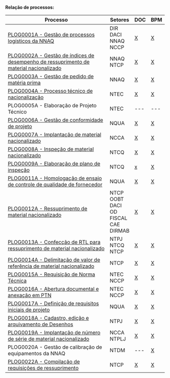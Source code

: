 **Relação de processos:**

| Processo | Setores | DOC | BPM |
| ---      | ---     | --- | --- |
| [PLOG0001A - Gestão de processos logísticos da NNAQ](PLOG0001A.pdf) | DIR <br> DACI <br> NNAQ <br> NCCP | [X](PLOG0001A.docx) | [X](PLOG0001A.bpm) |
| [PLOG0002A - Gestão de índices de desempenho de ressuprimento de material nacionalizado](PLOG0002A.pdf) | NNAQ <br> NTCP | [X](PLOG0002A.docx) | [X](PLOG0002A.bpm) |
| [PLOG0003A - Gestão de pedido de matéria prima](PLOG0003A.pdf) | NNAQ     | [X](PLOG0003A.docx) | [X](PLOG0003A.bpm) |
| [PLOG0004A - Processo técnico de nacionalização](PLOG0004A.pdf) | NTEC | [X](PLOG0004A.docx) | [X](PLOG0004A.bpm) |
| PLOG0005A - Elaboração de Projeto Técnico | NTEC | --- | --- |
| [PLOG0006A - Gestão de conformidade de projeto](PLOG0006A.pdf) | NQUA | [X](PLOG0006A.docx) | [X](PLOG0006A.bpm) |
| [PLOG0007A - Implantação de material nacionalizado](PLOG0007A.pdf) | NCCA | [X](PLOG00007A.docx) | [X](PLOG0007.bpm) |
| [PLOG0008A - Inspeção de material nacionalizado](PLOG0008A.pdf) | NTCQ | [X](PLOG0008A.docx) | [X](PLOG0008A.bpm) |
| [PLOG0009A - Elaboração de plano de inspeção](PLOG0009A.pdf) | NTCQ | [x](PLOG0009A.docx) | [X](PLOG0009A.bpm) |
| [PLOG0011A - Homologação de ensaio de controle de qualidade de fornecedor](PLOG0011A.pdf) | NQUA | [X](PLOG0011A.docx) | [X](PLOG0011A.bpm) |
| [PLOG0012A - Ressuprimento de material nacionalizado](PLOG0012A.pdf) | NTCP <br> OOBT <br> DACI <br> OD <br> FISCAL <br> CAE <br> DIRMAB | [X](PLOG0012A.docx) | [X](PLOG0012A.bpm) |
| [PLOG0013A - Confecção de RTL para ressuprimento de material nacionalizado](PLOG0013A.pdf) | NTPJ <br> NTCQ <br> NTCP  | [X](PLOG0013A.docx) | [X](PLOG0013A.bpm) | 
| [PLOG0014A - Delimitação de valor de referência de material nacionalizado](PLOG0014A.pdf) | NTCP | [X](PLOG0014A.docx) | [X](PLOG0014A.bpm) |
| [PLOG0015A - Requisição de Norma Técnica](PLOG0015A.pdf) | NTEC <br> NCCP | [X](PLOG0015A.docx) | [X](PLOG0015A.bpm) |
| [PLOG0016A - Abertura documental e anexação em PTN](PLOG0016A.pdf) | NTEC <br> NCCP | [X](PLOG0016A.docx) | [X](PLOG0016A.bpm) |
| [PLOG0017A - Definição de requisitos iniciais de projeto](PLOG0017A.pdf) | NQUA | [X](PLOG0017A.docx) | [X](PLOG0017A.bpm) |
| [PLOG0018A - Cadastro, edição e arquivamento de Desenhos](PLOG0018A.pdf) | NTPJ | [X](PLOG0018A.docx) | [X](PLOG0018A.bpm) |
| [PLOG0019A - Implantação de número de série de material nacionalizado](PLOG0019A.pdf) | NCCA <br> NTPLJ | [X](PLOG0019A.docx) | [X](PLOG0019A.bpm) |
| PLOG0020A - Gestão de calibração de equipamentos da NNAQ | NTDM     | --- | [X](PLOG0020A.bpm) |
| [PLOG0022A - Compilação de requisições de ressuprimento](PLOG0022A.pdf) | NTCP | [X](PLOG0022A.docx) | [X](PLOG0022A.bpm) |
